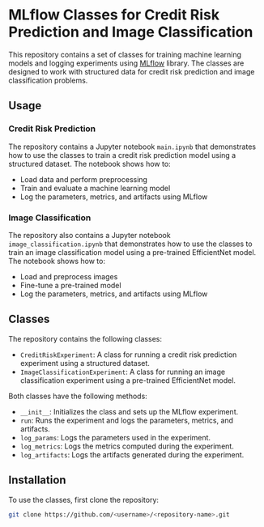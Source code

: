 # MLflow Classes for Credit Risk Prediction and Image Classification

This repository contains a set of classes for training machine learning models and logging experiments using [MLflow](https://mlflow.org/) library. The classes are designed to work with structured data for credit risk prediction and image classification problems.

## Usage

### Credit Risk Prediction

The repository contains a Jupyter notebook `main.ipynb` that demonstrates how to use the classes to train a credit risk prediction model using a structured dataset. The notebook shows how to:

- Load data and perform preprocessing
- Train and evaluate a machine learning model
- Log the parameters, metrics, and artifacts using MLflow

### Image Classification

The repository also contains a Jupyter notebook `image_classification.ipynb` that demonstrates how to use the classes to train an image classification model using a pre-trained EfficientNet model. The notebook shows how to:

- Load and preprocess images
- Fine-tune a pre-trained model
- Log the parameters, metrics, and artifacts using MLflow

## Classes

The repository contains the following classes:

- `CreditRiskExperiment`: A class for running a credit risk prediction experiment using a structured dataset.
- `ImageClassificationExperiment`: A class for running an image classification experiment using a pre-trained EfficientNet model.

Both classes have the following methods:

- `__init__`: Initializes the class and sets up the MLflow experiment.
- `run`: Runs the experiment and logs the parameters, metrics, and artifacts.
- `log_params`: Logs the parameters used in the experiment.
- `log_metrics`: Logs the metrics computed during the experiment.
- `log_artifacts`: Logs the artifacts generated during the experiment.

## Installation

To use the classes, first clone the repository:

```sh
git clone https://github.com/<username>/<repository-name>.git
